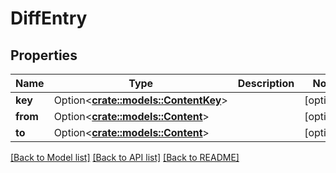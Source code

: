 # DiffEntry

## Properties

Name | Type | Description | Notes
------------ | ------------- | ------------- | -------------
**key** | Option<[**crate::models::ContentKey**](ContentKey.md)> |  | [optional]
**from** | Option<[**crate::models::Content**](Content.md)> |  | [optional]
**to** | Option<[**crate::models::Content**](Content.md)> |  | [optional]

[[Back to Model list]](../README.md#documentation-for-models) [[Back to API list]](../README.md#documentation-for-api-endpoints) [[Back to README]](../README.md)


